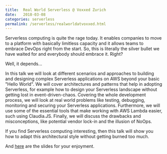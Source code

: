 ```yaml
---
title:  Real World Serverless @ Voxxed Zurich
date:   2018-03-08
categories: serverless
permalink: /serverless/realworldatvoxxed.html
---
```


Serverless computing is quite the rage today. It enables companies to move to a platform with basically limitless capacity and it allows teams to embrace DevOps right from the start.
So, this is literally the silver bullet we have waited for and everybody should embrace it. Right?

Well, it depends...

In this talk we will look at different scenarios and approaches to building and designing complex Serverless applications on AWS beyond your basic "Hello World".
We will cover architectures and patterns that help in adopting Serverless, for example how to design your Serverless landscape without getting lost in event-driven-chaos.
Covering the whole development process, we will look at real world problems like testing, debugging, monitoring and securing your Serverless applications. Furthermore, we will use some of the essential tools that make working with AWS Lambda easier, such using Claudia.JS.
Finally, we will discuss the drawbacks and misconceptions, like potential vendor lock-in and the illusion of NoOps.

If you find Serverless computing interesting, then this talk will show you how to adapt this architectural style without getting burned too much.

And [here](/assets/media/2018-03-08/real_world_serverless_20180307-voxxed-zurich.pdf) are the slides for your enjoyment.